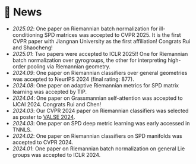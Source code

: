 # 🌟 News
- *2025.02*: One paper on Riemannian batch normalization for ill-conditioning SPD matrices was accepted to CVPR 2025. It is the first CVPR paper with Jiangnan University as the first affiliation! Congrats Rui and Shaocheng!
- *2025.01*: Two papers were accepted to ICLR 2025!! One for Riemannian batch normalization over gyrogroups, the other for interpreting high-order pooling via Riemannian geometry.
- *2024.09*: One paper on Riemannian classifiers over general geometries was accepted to NeurIPS 2024 (final rating: 877).
- *2024.08*: One paper on adaptive Riemannian metrics for SPD matrix learning was accepted by TIP.
- *2024.04*: One paper on Grassmannian self-attention was accepted to IJCAI 2024. Congrats Rui and Chen!
- *2024.03*: Our CVPR 2024 paper on Riemannian classifiers was selected as poster to [VALSE 2024](http://valser.org/2024/#/poster).
- *2024.03*: One paper on SPD deep metric learning was early accessed in TNNLS.
- *2024.02*: One paper on Riemannian classifiers on SPD manifolds was accepted to CVPR 2024.
- *2024.01*: One paper on Riemannian batch normalization on general Lie groups was accepted to ICLR 2024.


<!-- - *2024.01*: 🔥 We release [AudioGPT](https://github.com/AIGC-Audio/AudioGPT) (⭐️6k+) -->
